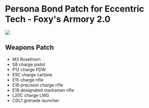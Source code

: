 # Persona Bond Patch for Eccentric Tech - Foxy's Armory 2.0

![](https://github.com/dave40k/Persona-Bond-Patch-for-ET-Foxys-Armory-2/blob/main/About/Preview.png)

## Weapons Patch
- M3 Rosethorn
- S8 charge pistol
- P12 charge PDW
- E9C charge carbine
- E15 charge rifle
- E16 precision charge rifle
- E18 designated marksman rifle
- L20C charge LMG
- CGL1 grenade launcher